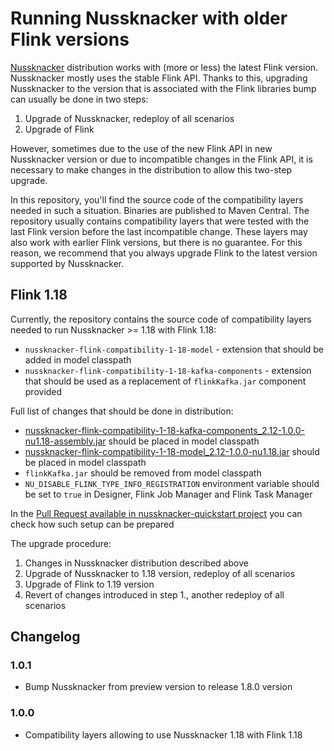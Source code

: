 # Running Nussknacker with older Flink versions

[Nussknacker](https://github.com/touk/nussknacker) distribution works with (more or less) the latest Flink version.
Nussknacker mostly uses the stable Flink API. Thanks to this, upgrading Nussknacker to the version that is associated with the Flink libraries bump
can usually be done in two steps:
1. Upgrade of Nussknacker, redeploy of all scenarios 
2. Upgrade of Flink

However, sometimes due to the use of the new Flink API in new Nussknacker version or due to incompatible changes in the Flink API,
it is necessary to make changes in the distribution to allow this two-step upgrade.

In this repository, you'll find the source code of the compatibility layers needed in such a situation. Binaries are published to Maven Central.
The repository usually contains compatibility layers that were tested with the last Flink version before the last incompatible change.
These layers may also work with earlier Flink versions, but there is no guarantee.
For this reason, we recommend that you always upgrade Flink to the latest version supported by Nussknacker.

## Flink 1.18

Currently, the repository contains the source code of compatibility layers needed to run Nussknacker >= 1.18 with Flink 1.18:
* `nussknacker-flink-compatibility-1-18-model` - extension that should be added in model classpath 
* `nussknacker-flink-compatibility-1-18-kafka-components` - extension that should be used as a replacement of `flinkKafka.jar` component provided

Full list of changes that should be done in distribution:
* [nussknacker-flink-compatibility-1-18-kafka-components_2.12-1.0.0-nu1.18-assembly.jar](https://repo1.maven.org/maven2/pl/touk/nussknacker/nussknacker-flink-compatibility-1-18-kafka-components_2.12/1.0.0-nu1.18/nussknacker-flink-compatibility-1-18-kafka-components_2.12-1.0.0-nu1.18-assembly.jar)
  should be placed in model classpath
* [nussknacker-flink-compatibility-1-18-model_2.12-1.0.0-nu1.18.jar](https://repo1.maven.org/maven2/pl/touk/nussknacker/nussknacker-flink-compatibility-1-18-model_2.12/1.0.0-nu1.18/nussknacker-flink-compatibility-1-18-model_2.12-1.0.0-nu1.18.jar)
  should be placed in model classpath
* `flinkKafka.jar` should be removed from model classpath
* `NU_DISABLE_FLINK_TYPE_INFO_REGISTRATION` environment variable should be set to `true` in Designer, Flink Job Manager and Flink Task Manager

In the [Pull Request available in nussknacker-quickstart project](https://github.com/TouK/nussknacker-quickstart/pull/195/files) you can check how such setup can be prepared

The upgrade procedure:
1. Changes in Nussknacker distribution described above
2. Upgrade of Nussknacker to 1.18 version, redeploy of all scenarios
3. Upgrade of Flink to 1.19 version
4. Revert of changes introduced in step 1., another redeploy of all scenarios

## Changelog

### 1.0.1

* Bump Nussknacker from preview version to release 1.8.0 version

### 1.0.0

* Compatibility layers allowing to use Nussknacker 1.18 with Flink 1.18
